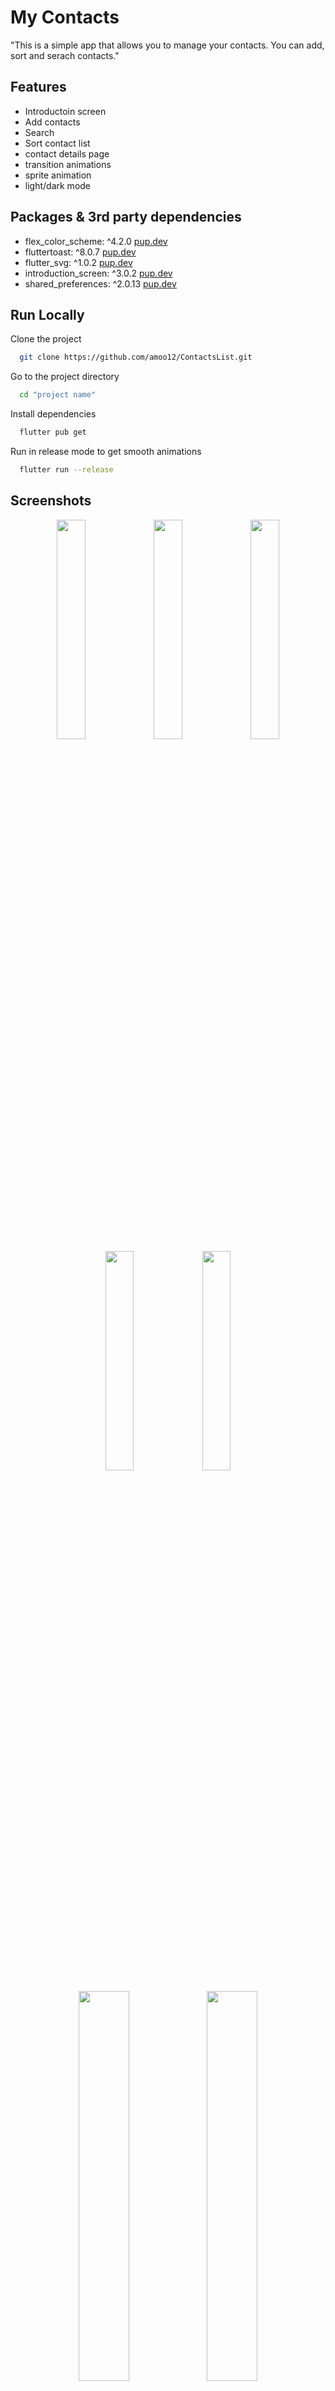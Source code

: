 
# My Contacts

"This is a simple app that allows you to manage your contacts. You can add, sort and serach contacts."


## Features

- Introductoin screen
- Add contacts
- Search
- Sort contact list
- contact details page
- transition animations
- sprite animation
- light/dark mode
 
 
 
## Packages & 3rd party dependencies 


- flex_color_scheme: ^4.2.0 <a href='https://pub.dev/packages/flex_color_scheme' target=_blank>pup.dev</a>
- fluttertoast: ^8.0.7  <a href='https://pub.dev/packages/fluttertoast' target=_blank>pup.dev</a>
- flutter_svg: ^1.0.2  <a href='https://pub.dev/packages/flutter_svg' target=_blank>pup.dev</a>
- introduction_screen: ^3.0.2 <a href='https://pub.dev/packages/introduction_screen' target=_blank>pup.dev</a>
- shared_preferences: ^2.0.13 <a href='https://pub.dev/packages/shared_preferences' target=_blank>pup.dev</a>

## Run Locally

Clone the project

```bash
  git clone https://github.com/amoo12/ContactsList.git
```

Go to the project directory

```bash
  cd "project name"
```

Install dependencies

```bash
  flutter pub get
```

Run in release mode to get smooth animations

```bash
  flutter run --release
```


## Screenshots

<div align="center">
<p align="center">
<img src="https://user-images.githubusercontent.com/49261542/162669323-1f717447-8ef7-44a5-8322-6bc16c4e35ce.png" width="30%" >
  <img src="https://user-images.githubusercontent.com/49261542/162669325-574bca09-fea1-46fc-91c0-139e62c2e594.png" width="30%" >
  <img src="https://user-images.githubusercontent.com/49261542/162669326-cd963d32-0eb7-4fa3-a38a-9fbf0d933b25.png" width="30%" >
  <img src="https://user-images.githubusercontent.com/49261542/162669327-0afa4c75-014b-4047-9174-b4b538f800a7.png" width="30%" >
  <img src="https://user-images.githubusercontent.com/49261542/162669330-7af2b73c-e7cb-4d37-a505-08e864dfc437.png" width="30%" >
</p>
</div>

<div align="center">
<img src="https://user-images.githubusercontent.com/49261542/162669321-da82f13a-fe44-438b-afe2-de8fff6e25a8.png" width="40%" >
<img src="https://user-images.githubusercontent.com/49261542/162669318-82e62d2f-0148-4a6e-a732-f04033fad3c1.png" width="40%" >
<p align="center">
  Home page - conatacts list
  </p>
</div>


<div align="center">
<img src="https://user-images.githubusercontent.com/49261542/162669333-ad1c774c-cb1a-43fa-9429-e7b114c10230.png" width="40%" >
<img src="https://user-images.githubusercontent.com/49261542/162669337-774e2762-cf53-448b-ba98-9403653729e4.png" width="40%" >
<p align="center">
  Adding new contact
  </p>
</div>


<div align="center">
<img src="https://user-images.githubusercontent.com/49261542/162669310-034094ff-18d6-42f3-a0db-b7efab355961.png" width="40%" >
 <img src="https://user-images.githubusercontent.com/49261542/162669341-e8775550-533e-4eec-9060-08333265a69b.png" width="40%" >  
  <p align="center">
  contact details page
  </p>
</div>


<div align="center">
<img src="https://user-images.githubusercontent.com/49261542/162669334-01aadf0a-85b4-4c0b-9569-37d3ba235436.png" width="40%" >
  <p align="center">
  Search page
  </p>
</div>
